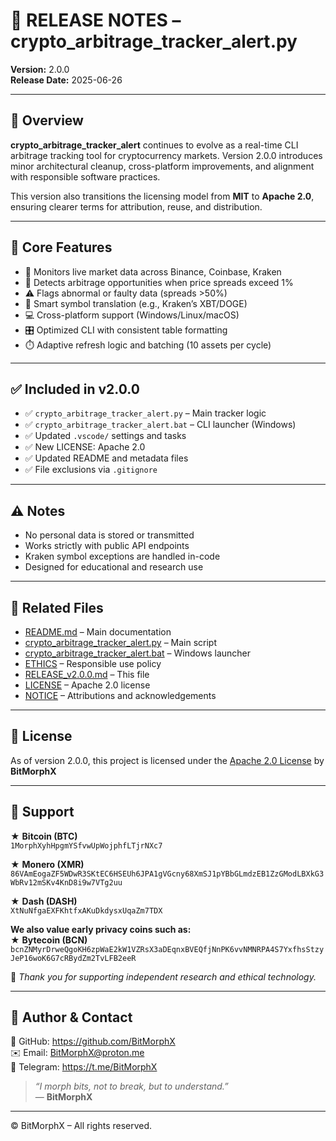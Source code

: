 # 📎 RELEASE NOTES – crypto_arbitrage_tracker_alert.py  
**Version:** 2.0.0  
**Release Date:** 2025-06-26

---

## 🚀 Overview

**crypto_arbitrage_tracker_alert** continues to evolve as a real-time CLI arbitrage tracking tool for cryptocurrency markets. Version 2.0.0 introduces minor architectural cleanup, cross-platform improvements, and alignment with responsible software practices.

This version also transitions the licensing model from **MIT** to **Apache 2.0**, ensuring clearer terms for attribution, reuse, and distribution.

---

## 🔧 Core Features

- 📡 Monitors live market data across Binance, Coinbase, Kraken  
- 🔔 Detects arbitrage opportunities when price spreads exceed 1%  
- ⚠️ Flags abnormal or faulty data (spreads >50%)  
- 🧠 Smart symbol translation (e.g., Kraken’s XBT/DOGE)  
- 💻 Cross-platform support (Windows/Linux/macOS)  
- 🎛️ Optimized CLI with consistent table formatting  
- ⏱️ Adaptive refresh logic and batching (10 assets per cycle)

---

## ✅ Included in v2.0.0

- ✅ `crypto_arbitrage_tracker_alert.py` – Main tracker logic  
- ✅ `crypto_arbitrage_tracker_alert.bat` – CLI launcher (Windows)  
- ✅ Updated `.vscode/` settings and tasks  
- ✅ New LICENSE: Apache 2.0  
- ✅ Updated README and metadata files  
- ✅ File exclusions via `.gitignore`

---

## ⚠️ Notes

- No personal data is stored or transmitted  
- Works strictly with public API endpoints  
- Kraken symbol exceptions are handled in-code  
- Designed for educational and research use

---

## 📌 Related Files

- [README.md](./README.md) – Main documentation  
- [crypto_arbitrage_tracker_alert.py](./crypto_arbitrage_tracker_alert.py) – Main script  
- [crypto_arbitrage_tracker_alert.bat](./crypto_arbitrage_tracker_alert.bat) – Windows launcher  
- [ETHICS](./ETHICS.md) – Responsible use policy  
- [RELEASE_v2.0.0.md](./RELEASE_v2.0.0.md) – This file  
- [LICENSE](./LICENSE) – Apache 2.0 license  
- [NOTICE](./NOTICE) – Attributions and acknowledgements

---

## 📜 License  
As of version 2.0.0, this project is licensed under the [Apache 2.0 License](./LICENSE) by **BitMorphX**

---

## 🍱 Support

★ **Bitcoin (BTC)**  
`1MorphXyhHpgmYSfvwUpWojphfLTjrNXc7`

★ **Monero (XMR)**  
`86VAmEogaZF5WDwR3SKtEC6HSEUh6JPA1gVGcny68XmSJ1pYBbGLmdzEB1ZzGModLBXkG3WbRv12mSKv4KnD8i9w7VTg2uu`

★ **Dash (DASH)**  
`XtNuNfgaEXFKhtfxAKuDkdysxUqaZm7TDX`

**We also value early privacy coins such as:**  
★ **Bytecoin (BCN)**  
`bcnZNMyrDrweQgoKH6zpWaE2kW1VZRsX3aDEqnxBVEQfjNnPK6vvNMNRPA4S7YxfhsStzyJeP16woK6G7cRBydZm2TvLFB2eeR`

🙏 *Thank you for supporting independent research and ethical technology.*

---

## 👤 Author & Contact

🔗 GitHub: https://github.com/BitMorphX  
✉️ Email: BitMorphX@proton.me  
💬 Telegram: https://t.me/BitMorphX

> _“I morph bits, not to break, but to understand.”_  
> — **BitMorphX**

---

© BitMorphX – All rights reserved.
